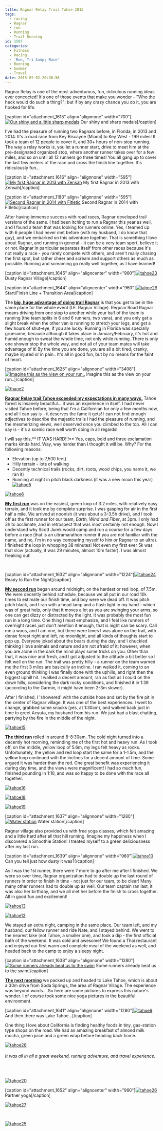```yaml
---
title: Ragnar Relay Trail Tahoe 2015
tags:
  - racing
  - Ragnar
  - run
  - Running
  - Trail Running
id: 1507
categories:
  - Fitness
  - Racing
  - 'Run, Tri &amp; Race'
  - Running
  - Summer
  - Travel
date: 2015-09-02 20:38:56
---
```


Ragnar Relay is one of the most adventurous, fun, ridiculous running ideas ever concocted! It's one of those events that make you wonder - "Who the heck would do such a thing?"; but if by any crazy chance you do it, you are hooked for life.

[caption id="attachment_1615" align="alignnone" width="700"][![Our shiny and a little sharp medals](http://girlintheraw.com/wp-content/uploads/2015/09/ragnar2015.jpg)](http://girlintheraw.com/wp-content/uploads/2015/09/ragnar2015.jpg) Our shiny and sharp medals[/caption]

I've had the pleasure of running two Ragnars before, in Florida, in 2013 and 2014\. It's a road race from Key Biscayne (Miami) to Key West - 199 miles! It took a team of 12 people to cover it, and 30+ hours of non-stop running. The way a relay works is, you let a runner start, drive to meet him at the pre-designated organized stop, where another runner takes over for a few miles, and so on until all 12 runners go three times! You all gang up to cover the last few meters of the race and cross the finish line together. It's ridiculously fun...

[caption id="attachment_1616" align="alignnone" width="595"][![My first Ragnar in 2013 with Zensah](http://girlintheraw.com/wp-content/uploads/2015/09/ragnar-595x446.jpg)](http://girlintheraw.com/wp-content/uploads/2015/09/ragnar.jpg) My first Ragnar in 2013 with Zensah[/caption]

[caption id="attachment_1180" align="alignnone" width="595"][![Second Ragnar in 2014 with Fitletic](http://girlintheraw.com/wp-content/uploads/2014/07/1795759_10102589342189392_1663434598_n-595x397.jpg)](http://girlintheraw.com/wp-content/uploads/2014/07/1795759_10102589342189392_1663434598_n.jpg) Second Ragnar in 2014 with Fitletic[/caption]

After having immense success with road races, Ragnar developed trail versions of the same. I had been itching to run a Ragnar this year as well, and I found a team that was looking for runners online. Yes, I teamed up with 6 people I had never met before (with my husband, I do know that guy), and we embarked on this adventure together. That is something I love about Ragnar, and running in general - it can be a very team sport, believe it or not. Ragnar in particular separates itself from other races because it's not really a race - you rarely compete with others, and aren't really chasing the first spot, but rather cheer and scream and support others as much as possible. Running and screaming go really well together, as I have learned!

[caption id="attachment_1645" align="aligncenter" width="960"][![tahoe23](http://girlintheraw.com/wp-content/uploads/2015/09/tahoe23-e1441225077728-960x720.jpg)](http://girlintheraw.com/wp-content/uploads/2015/09/tahoe23-e1441225077728.jpg) Dusty Ragnar Village[/caption]

[caption id="attachment_1644" align="aligncenter" width="960"][![tahoe29](http://girlintheraw.com/wp-content/uploads/2015/09/tahoe29-e1441225067919-960x720.jpg)](http://girlintheraw.com/wp-content/uploads/2015/09/tahoe29-e1441225067919.jpg) Start/Finish Line + Transition Area[/caption]

The <span style="text-decoration: underline;">**big, huge advantage of doing trail Ragnar**</span> is that you get to be in the same place for the whole event (I.E. Ragnar Village). Regular Road Ragnar means driving from one stop to another while your half of the team is running (the team splits in 6 and 6 runners, two vans), and you only get a slight break when the other van is running to stretch your legs, and get a few hours of shut-eye, if you are lucky. Running in Florida was specially gruesome, because although it takes place in January/February, it's hot and humid enough to sweat the whole time, not only while running. There is only one shower stop the whole way, and not all of your team mates will take advantage of it! By the time you are done, you are all a bit tired, cranky, maybe injured or in pain.. It's all in good fun, but by no means for the faint of heart.

[caption id="attachment_1625" align="alignnone" width="3408"][![Imagine this as the view on your run..](http://girlintheraw.com/wp-content/uploads/2015/09/tahoe1.jpg)](http://girlintheraw.com/wp-content/uploads/2015/09/tahoe1.jpg) Imagine this as the view on your run..[/caption]

[![thaoe2](http://girlintheraw.com/wp-content/uploads/2015/09/thaoe2.jpg)](http://girlintheraw.com/wp-content/uploads/2015/09/thaoe2.jpg)

<span style="text-decoration: underline;">**Ragnar Relay trail Tahoe exceeded my expectations in many ways.**</span> Tahoe forest is insanely beautiful... it was an experience in itself. I had never visited Tahoe before, being that I'm a Californian for only a few months now, and all I can say is - it deserves the fame it gets! I can not find enough adjectives to describe the majestic trails I had the pleasure of running, and the mesmerizing views, well deserved once you climbed to the top. All I can say is - it's a scenic race well worth doing in all regards!

I will say this,** IT WAS HARD!!!** Yes, caps, bold and three exclamation marks kinda hard. Way, way harder than I thought it will be. Why? For the following reasons:

*   Elevation (up to 7,500 feet)
*   Hilly terrain - lots of walking
*   Decently technical trails (rocks, dirt, roots, wood chips, you name it, we ran it)
*   Running at night in pitch black darkness (it was a new moon this year)
[![tahoe5](http://girlintheraw.com/wp-content/uploads/2015/09/tahoe5.jpg)](http://girlintheraw.com/wp-content/uploads/2015/09/tahoe5.jpg)

[![tahoe6](http://girlintheraw.com/wp-content/uploads/2015/09/tahoe6.jpg)](http://girlintheraw.com/wp-content/uploads/2015/09/tahoe6.jpg)

<span style="text-decoration: underline;">**My first run**</span> was on the easiest, green loop of 3.2 miles, with relatively easy terrain, and it took me by complete surprise. I was gasping for air in the first half a mile. We arrived at noonish (it was about a 3-3.5h drive), and I took off as the first runner for our team, _Earth, Wind and Fiber_, at 3pm. I only had 3h to acclimate, and in retrospect that was most certainly not enough. Now I understand why Scott Jurek would camp and run a course for a few days before a race (that is an ultramarathon runner if you are not familiar with the name, and no, I'm in no way comparing myself to him or Ragnar to an ultra). I finished the loop in whopping 38 minutes! Not even my first ever 5k was that slow (actually, it was 29 minutes, almost 10m faster). I was almost freaking out!

&nbsp;

[caption id="attachment_1632" align="alignnone" width="1224"][![tahoe24](http://girlintheraw.com/wp-content/uploads/2015/09/tahoe24-e1441224465310.jpg)](http://girlintheraw.com/wp-content/uploads/2015/09/tahoe24-e1441224465310.jpg) Ready to Run the Night[/caption]

**<span style="text-decoration: underline;">My second run</span>** began around midnight, on the hardest or red loop, of 7.5m. We were decently behind schedule, because we all put in our road 10k times to estimate our finish time, and boy were we dead off. It was pitch pitch black, and I ran with a head lamp and a flash light in my hand - which was of great help, only that it moves a lot as you are swinging your arms, so one can get dizzy or distracted by the light. It was probably the most fun run in a long time. One thing I must emphasize, and I feel like runners of overnight races just don't mention it enough, that is night can be scary. Call me a woos, and I am one, but there were times I was alone on the trail, with dense forest right and left, no moonlight, and all kinds of thoughts start to pop up. Everyone joked about the bears during the day, and I chuckled thinking I love animals and nature and am not afraid of it; however, when you are alone in the dark the mind plays some tricks on you. Other than that, it was nice and fresh, and I got adjusted to the altitude a bit better so I felt well on the run. The trail was pretty hilly - a runner on the team warned me the first 3 miles are basically an incline. I ran walked it, coming to an even ground thinking I was finally done with the uphills, and right then the biggest uphill hit. I walked a decent amount, ran as fast as I could on the down hills, considering the dark rocky conditions, and finished it in 1:39 (according to the Garmin, it might have been 2-3m slower).

After I finished, I 'showered' with the outside hose and set by the fire pit in the center of Ragnar village. It was one of the best experiences. I went to change, grabbed some snacks (yes, at 1:30am), and walked back just in time to greet Acyuta, my husband from his run. We just had a blast chatting, partying by the fire in the middle of the night.

[![tahoe15](http://girlintheraw.com/wp-content/uploads/2015/09/tahoe15.jpg)](http://girlintheraw.com/wp-content/uploads/2015/09/tahoe15.jpg)

<span style="text-decoration: underline;">**The third run**</span> rolled in around 8-8:30am. The cold night turned into a decently hot morning, reminding me of the first hot and heavy run. As I took off, on the middle, yellow loop of 5.6m, my legs felt heavy as rocks. Unfortunately, the yellow and red loop start the same for a 1-1.5m, and the yellow loop continued with the inclines for a decent amount of time. Some argued it was harder than the red. One great benefit was experiencing it during day time, and the views were magnificent! I had so much fun, finished pounding in 1:10, and was so happy to be done with the race all together.

[![tahoe16](http://girlintheraw.com/wp-content/uploads/2015/09/tahoe16.jpg)](http://girlintheraw.com/wp-content/uploads/2015/09/tahoe16.jpg)

[![tahoe18](http://girlintheraw.com/wp-content/uploads/2015/09/tahoe18-e1441224533490.jpg)](http://girlintheraw.com/wp-content/uploads/2015/09/tahoe18-e1441224533490.jpg)

[![tahoe19](http://girlintheraw.com/wp-content/uploads/2015/09/tahoe19-e1441224564787.jpg)](http://girlintheraw.com/wp-content/uploads/2015/09/tahoe19-e1441224564787.jpg)

[caption id="attachment_1637" align="alignnone" width="1280"][![Water station](http://girlintheraw.com/wp-content/uploads/2015/09/tahoe17-e1441224578441.jpg)](http://girlintheraw.com/wp-content/uploads/2015/09/tahoe17-e1441224578441.jpg) Water station[/caption]

Ragnar village also provided us with free yoga classes, which felt amazing and a little hard after all that hill running. Imagine my happiness when I discovered a Smoothie Station! I treated myself to a green deliciousness after my last run.

[caption id="attachment_1639" align="alignnone" width="960"][![tahoe10](http://girlintheraw.com/wp-content/uploads/2015/09/tahoe10.jpg)](http://girlintheraw.com/wp-content/uploads/2015/09/tahoe10.jpg) Can you tell just how dusty it was?[/caption]

As I was the 1st runner, there were 7 more to go after me after I finished. We were so over time, Ragnar organization had to double up the last round of runners in order to finish in time - not just for our team, to be clear! Many many other runners had to double up as well. Our team captain ran last, it was also her birthday, and we all met her before the finish to cross together. All in good fun and excitement!

[![tahoe13](http://girlintheraw.com/wp-content/uploads/2015/09/tahoe13-595x793.jpg)](http://girlintheraw.com/wp-content/uploads/2015/09/tahoe13.jpg)

[![tahoe12](http://girlintheraw.com/wp-content/uploads/2015/09/tahoe12-595x446.jpg)](http://girlintheraw.com/wp-content/uploads/2015/09/tahoe12.jpg)

We stayed an extra night, camping in the same place. Our team left, and my husband, our fellow runner and ride Nate, and I stayed behind. We went to the nearest lake (not Tahoe, a smaller one), and took a dip - the first official bath of the weekend. It was cold and awesome! We found a Thai restaurant and enjoyed our first warm and complete meal of the weekend as well, and headed back to the camp to enjoy a sleepy night.

[caption id="attachment_1638" align="alignnone" width="1280"][![Some runners already beat us to the swim](http://girlintheraw.com/wp-content/uploads/2015/09/tahoe14.jpg)](http://girlintheraw.com/wp-content/uploads/2015/09/tahoe14.jpg) Some runners already beat us to the swim[/caption]

<span style="text-decoration: underline;">**The next morning**</span> we packed up and headed to Lake Tahoe, which is about a 30m drive from Soda Springs, the area of Ragnar Village. The experience was beyond words....So here are some pictures to express this nature's wonder. I of course took some nice yoga pictures in the beautiful environment.

[caption id="attachment_1641" align="alignnone" width="1280"][![tahoe9](http://girlintheraw.com/wp-content/uploads/2015/09/tahoe9.jpg)](http://girlintheraw.com/wp-content/uploads/2015/09/tahoe9.jpg) And then there was Lake Tahoe...[/caption]

One thing I love about California is finding healthy foods in tiny, gas-station type shops on the road. We had an amazing breakfast of almond milk mocha, green juice and a green wrap before heading back home.

[![tahoe28](http://girlintheraw.com/wp-content/uploads/2015/09/tahoe28-960x254.jpg)](http://girlintheraw.com/wp-content/uploads/2015/09/tahoe28.jpg)

###### It was all in all a great weekend, running adventure, and travel experience.

&nbsp;

[![tahoe20](http://girlintheraw.com/wp-content/uploads/2015/09/tahoe20-960x960.jpg)](http://girlintheraw.com/wp-content/uploads/2015/09/tahoe20.jpg)

[caption id="attachment_1652" align="aligncenter" width="960"][![tahoe26](http://girlintheraw.com/wp-content/uploads/2015/09/tahoe26-960x720.jpg)](http://girlintheraw.com/wp-content/uploads/2015/09/tahoe26.jpg) Partner yoga[/caption]

[![tahoe27](http://girlintheraw.com/wp-content/uploads/2015/09/tahoe27-960x720.jpg)](http://girlintheraw.com/wp-content/uploads/2015/09/tahoe27.jpg)

&nbsp;

[![tahoe25](http://girlintheraw.com/wp-content/uploads/2015/09/tahoe25-960x720.jpg)](http://girlintheraw.com/wp-content/uploads/2015/09/tahoe25.jpg)